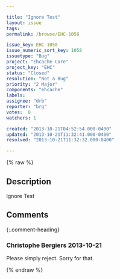 ```yaml
---

title: "Ignore Test"
layout: issue
tags: 
permalink: /browse/EHC-1058

issue_key: EHC-1058
issue_numeric_sort_key: 1058
issuetype: "Bug"
project: "Ehcache Core"
project_key: "EHC"
status: "Closed"
resolution: "Not a Bug"
priority: "2 Major"
components: "ehcache"
labels: 
assignee: "drb"
reporter: "brg"
votes:  0
watchers: 1

created: "2013-10-21T04:52:54.000-0400"
updated: "2013-10-21T11:32:41.000-0400"
resolved: "2013-10-21T11:32:32.000-0400"

---
```




{% raw %}



## Description

<div markdown="1" class="description">

Ignore Test

</div>

## Comments


{:.comment-heading}
### **Christophe Bergiers** <span class="date">2013-10-21</span>

<div markdown="1" class="comment">

Please simply reject.
Sorry for that.

</div>



{% endraw %}
